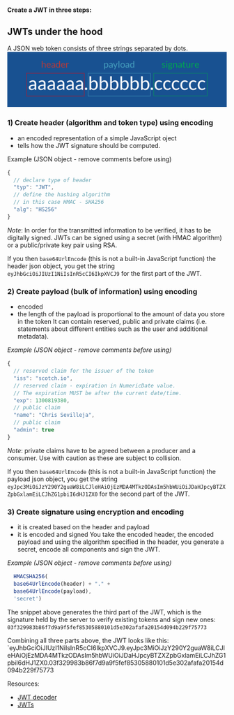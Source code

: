 #### Create a JWT in three steps:

## JWTs under the hood

A JSON web token consists of three strings separated by dots.
![JWT structure](./imgs/jwt_structure.png)

### 1) Create header (algorithm and token type) using encoding
- an encoded representation of a simple JavaScript oject
- tells how the JWT signature should be computed.

Example (JSON object - remove comments before using)
```javascript
{
  // declare type of header
  "typ": "JWT",
  // define the hashing algorithm
  // in this case HMAC - SHA256
  "alg": "HS256"
}
```
*Note*: In order for the transmitted information to be verified, it has to be digitally signed. JWTs can be signed using a secret (with HMAC algorithm) or a public/private key pair using RSA.

If you then `base64UrlEncode` (this is not a built-in JavaScript function) the header json object, you get the string `eyJhbGciOiJIUzI1NiIsInR5cCI6IkpXVCJ9` for the first part of the JWT.

### 2) Create payload (bulk of information) using encoding

- encoded
- the length of the payload is proportional to the amount of data you store in the token
It can contain reserved, public and private claims (i.e. statements about different entities such as the user and additional metadata).  

*Example (JSON object - remove comments before using)*
```javascript
{
  // reserved claim for the issuer of the token
  "iss": "scotch.io",
  // reserved claim - expiration in NumericDate value.
  // The expiration MUST be after the current date/time.
  "exp": 1300819380,
  // public claim
  "name": "Chris Sevilleja",
  // public claim
  "admin": true
}
```
*Note*: private claims have to be agreed between a producer and a consumer. Use with caution as these are subject to collision.

If you then `base64UrlEncode` (this is not a built-in JavaScript function) the payload json object, you get the string `eyJpc3MiOiJzY290Y2guaW8iLCJleHAiOjEzMDA4MTkzODAsIm5hbWUiOiJDaHJpcyBTZXZpbGxlamEiLCJhZG1pbiI6dHJ1ZX0` for the second part of the JWT.

### 3) Create signature using encryption and encoding
- it is created based on the header and payload
- it is encoded and signed
You take the encoded header, the encoded payload and using the algorithm specified in the header, you generate a secret, encode all components and sign the JWT.

*Example (JSON object - remove comments before using)*   
```javascript
  HMACSHA256(
  base64UrlEncode(header) + "." +
  base64UrlEncode(payload),
  'secret')
```
The snippet above generates the third part of the JWT, which is the signature held by the server to verify existing tokens and sign new ones: `03f329983b86f7d9a9f5fef85305880101d5e302afafa20154d094b229f75773`

Combining all three parts above, the JWT looks like this:
`eyJhbGciOiJIUzI1NiIsInR5cCI6IkpXVCJ9.eyJpc3MiOiJzY290Y2guaW8iLCJleHAiOjEzMDA4MTkzODAsIm5hbWUiOiJDaHJpcyBTZXZpbGxlamEiLCJhZG1pbiI6dHJ1ZX0.03f329983b86f7d9a9f5fef85305880101d5e302afafa20154d094b229f75773

Resources:
- [JWT decoder](https://jwt.io/)
- [JWTs](https://jwt.io/introduction/)
